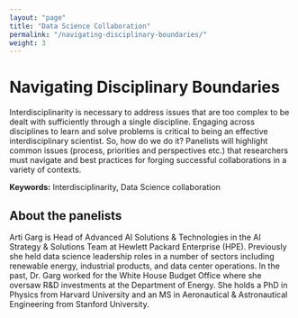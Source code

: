 ```yaml
---
layout: "page"
title: "Data Science Collaboration"
permalink: "/navigating-disciplinary-boundaries/"
weight: 3
---
```


# Navigating Disciplinary Boundaries  
Interdisciplinarity is necessary to address issues that are too complex to be dealt with sufficiently through a single discipline. Engaging across disciplines to learn and solve problems is critical to being an effective interdisciplinary scientist. So, how do we do it? Panelists will highlight common issues (process, priorities and perspectives etc.) that researchers must navigate and best practices for forging successful collaborations in a variety of contexts.


**Keywords:** Interdisciplinarity, Data Science collaboration


## About the panelists

Arti Garg is Head of Advanced AI Solutions & Technologies in the AI Strategy & Solutions Team at Hewlett Packard Enterprise (HPE). Previously she held data science leadership roles in a number of sectors including renewable energy, industrial products, and data center operations. In the past, Dr. Garg worked for the White House Budget Office where she oversaw R&D investments at the Department of Energy. She holds a PhD in Physics from Harvard University and an MS in Aeronautical & Astronautical Engineering from Stanford University.


